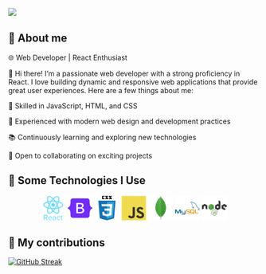 
<p>
  <img src="https://i.ibb.co/12WTYfR/linked-In-Banner.png"/>
</p>

<h2>🚀 About me</h2>

🌐 Web Developer | React Enthusiast

👋 Hi there! I’m a passionate web developer with a strong proficiency in React. I love building dynamic and responsive web applications that provide great user experiences. Here are a few things about me:

🚀 Skilled in JavaScript, HTML, and CSS

🎨 Experienced with modern web design and development practices

📚 Continuously learning and exploring new technologies

💼 Open to collaborating on exciting projects



<h2>🚀 Some Technologies I Use</h2>
<p align="center" bg="black">
<img src="https://raw.githubusercontent.com/devicons/devicon/master/icons/react/react-original-wordmark.svg" alt="react" width="50" height="50" />

<img src="https://raw.githubusercontent.com/devicons/devicon/master/icons/bootstrap/bootstrap-plain.svg" alt="bootstrap" width="50" height="50" />
<img src="https://raw.githubusercontent.com/devicons/devicon/master/icons/css3/css3-original-wordmark.svg" alt="css3" width="50" height="50" />

<img src="https://raw.githubusercontent.com/devicons/devicon/master/icons/javascript/javascript-original.svg" alt="javascript" width="50" height="50" />

<img src="https://raw.githubusercontent.com/devicons/devicon/master/icons/mongodb/mongodb-original.svg" alt="mongodb" width="50" height="50" />
<img src="https://raw.githubusercontent.com/devicons/devicon/master/icons/mysql/mysql-original-wordmark.svg" alt="mysql" width="50" height="50" />

<img src="https://raw.githubusercontent.com/devicons/devicon/master/icons/nodejs/nodejs-original-wordmark.svg" alt="nodejs" width="50" height="50" />


</p>
<h2>🚀 My contributions</h2>
<a href="https://git.io/streak-stats"><img  src="https://streak-stats.demolab.com?user=nazmul37290&theme=dark&card_width=1000&card_height=200&fire=EB8A3E" alt="GitHub Streak" /></a>
